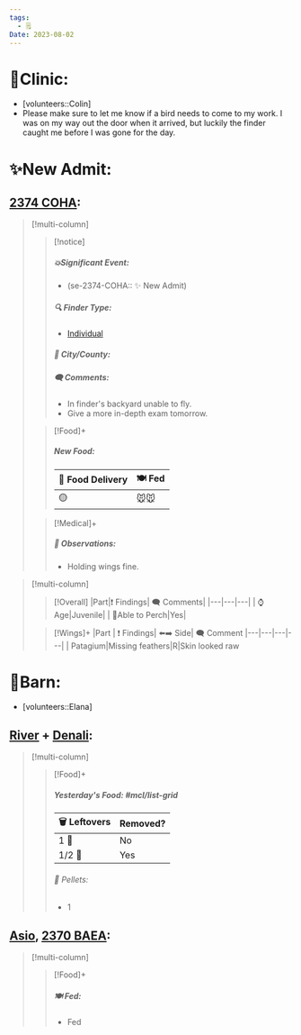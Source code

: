 ```yaml
---
tags:
  - 🗒️
Date: 2023-08-02
---
```


# 🏥Clinic:
- [volunteers::Colin]
- Please make sure to let me know if a bird needs to come to my work. I was on my way out the door when it arrived, but luckily the finder caught me before I was gone for the day.

# ✨New Admit:

## [2374 COHA](../RARE%20Birds/2374%20COHA.md):
> [!multi-column]
>
>> [!notice]
>> ##### 💥Significant Event:
>>- (se-2374-COHA:: ✨ New Admit)
>>
>> ##### 🔍 Finder Type:
>> - [Individual](../Admin/Codes/Individual.md)
>>
>> ##### 🌆 City/County:
>>
>>##### 🗨️ Comments:
>>- In finder's backyard unable to fly.
>>- Give a more in-depth exam tomorrow.
>
>> [!Food]+
>> ##### New Food:
>> |🚚 Food Delivery| 🍽️ Fed|
>> |---|---|
>>|🟡|🐭🐭
>
>> [!Medical]+
>> ##### 🔭 Observations:
>> - Holding wings fine.
>>

> [!multi-column]
>
>> [!Overall]
>>|Part|❗ Findings| 🗨️ Comments|
>>|---|---|---|
>>| ⌚ Age|Juvenile|
>>| 🧍Able to Perch|Yes|
>
>> [!Wings]+
>> |Part | ❗ Findings| ⬅️➡️ Side| 🗨️ Comment
>> |---|---|---|---|
>>| Patagium|Missing feathers|R|Skin looked raw

# 🏡Barn:
- [volunteers::Elana]

## [River](../RARE%20Birds/Ed%20Birds/River.md) + [Denali](../RARE%20Birds/Ed%20Birds/Denali.md):
> [!multi-column]
>
>> [!Food]+
>> ##### Yesterday's Food: #mcl/list-grid
>> |🗑️ Leftovers| Removed?
>> |---|---|
>>|1 🐥|No
>>|1/2 🐥|Yes
>>
>>###### 💩 Pellets:
>>- 1

## [Asio](../RARE%20Birds/Ed%20Birds/Asio.md), [2370 BAEA](../RARE%20Birds/2370%20BAEA.md):
> [!multi-column]
>
>> [!Food]+
>> ##### 🍽️ Fed:
>> - Fed

